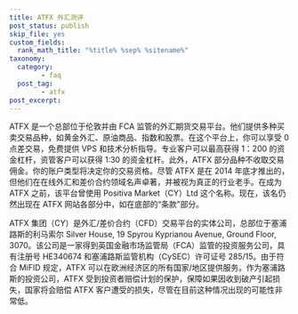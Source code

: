 ```yaml
---
title: ATFX 外汇测评
post_status: publish
skip_file: yes
custom_fields:
  rank_math_title: "%title% %sep% %sitename%"
taxonomy:
  category:
        - faq
  post_tag:
        - atfx
post_excerpt: 
---
```

ATFX 是一个总部位于伦敦并由 FCA 监管的外汇期货交易平台。他们提供多种买卖交易品种，如黄金外汇、原油商品、指数和股票。在这个平台上，你可以享受 0 点差交易，免费提供 VPS 和技术分析指导。专业客户可以最高获得 1：200 的资金杠杆，资管客户可以获得 1:30 的资金杠杆。此外，ATFX 部分品种不收取交易佣金。你的账户类型将决定你的交易资格。尽管 ATFX 是在 2014 年底才推出的，但他们在在线外汇和差价合约领域名声卓著，并被视为真正的行业老手。在成为 ATFX 之前，该平台曾使用 Positiva Market（CY）Ltd 这个名称。现在，该名仍然出现在 ATFX 网站各部分中，如在底部的“条款”部分。

ATFX 集团（CY）是外汇/差价合约（CFD）交易平台的实体公司，总部位于塞浦路斯的利马索尔 Silver House, 19 Spyrou Kyprianou Avenue, Ground Floor, 3070。该公司是一家得到英国金融市场监管局（FCA）监管的投资服务公司，具有注册号 HE340674 和塞浦路斯监管机构（CySEC）许可证号 285/15。由于符合 MiFID 规定，ATFX 可以在欧洲经济区的所有国家/地区提供服务。作为塞浦路斯的投资公司，ATFX 受到投资者赔偿计划的保护，保障如果因收到破产引起损失，国家将会赔偿 ATFX 客户遭受的损失，尽管在目前这种情况出现的可能性非常低。